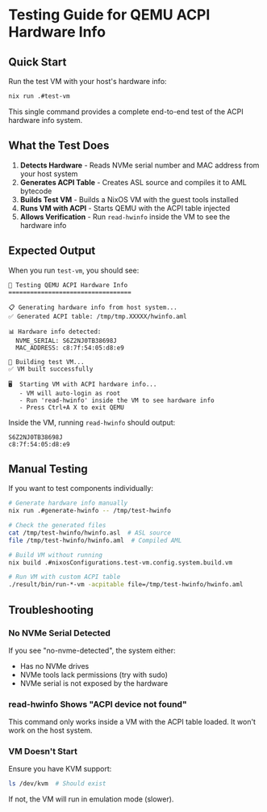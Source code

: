 # Testing Guide for QEMU ACPI Hardware Info

## Quick Start

Run the test VM with your host's hardware info:

```bash
nix run .#test-vm
```

This single command provides a complete end-to-end test of the ACPI hardware info system.

## What the Test Does

1. **Detects Hardware** - Reads NVMe serial number and MAC address from your host system
2. **Generates ACPI Table** - Creates ASL source and compiles it to AML bytecode
3. **Builds Test VM** - Builds a NixOS VM with the guest tools installed
4. **Runs VM with ACPI** - Starts QEMU with the ACPI table injected
5. **Allows Verification** - Run `read-hwinfo` inside the VM to see the hardware info

## Expected Output

When you run `test-vm`, you should see:

```
🚀 Testing QEMU ACPI Hardware Info
==================================

📋 Generating hardware info from host system...
✅ Generated ACPI table: /tmp/tmp.XXXXX/hwinfo.aml

📊 Hardware info detected:
  NVME_SERIAL: S6Z2NJ0TB38698J
  MAC_ADDRESS: c8:7f:54:05:d8:e9

🔨 Building test VM...
✅ VM built successfully

🖥️  Starting VM with ACPI hardware info...
   - VM will auto-login as root
   - Run 'read-hwinfo' inside the VM to see hardware info
   - Press Ctrl+A X to exit QEMU
```

Inside the VM, running `read-hwinfo` should output:
```
S6Z2NJ0TB38698J
c8:7f:54:05:d8:e9
```

## Manual Testing

If you want to test components individually:

```bash
# Generate hardware info manually
nix run .#generate-hwinfo -- /tmp/test-hwinfo

# Check the generated files
cat /tmp/test-hwinfo/hwinfo.asl  # ASL source
file /tmp/test-hwinfo/hwinfo.aml  # Compiled AML

# Build VM without running
nix build .#nixosConfigurations.test-vm.config.system.build.vm

# Run VM with custom ACPI table
./result/bin/run-*-vm -acpitable file=/tmp/test-hwinfo/hwinfo.aml
```

## Troubleshooting

### No NVMe Serial Detected

If you see "no-nvme-detected", the system either:
- Has no NVMe drives
- NVMe tools lack permissions (try with sudo)
- NVMe serial is not exposed by the hardware

### read-hwinfo Shows "ACPI device not found"

This command only works inside a VM with the ACPI table loaded. It won't work on the host system.

### VM Doesn't Start

Ensure you have KVM support:
```bash
ls /dev/kvm  # Should exist
```

If not, the VM will run in emulation mode (slower).